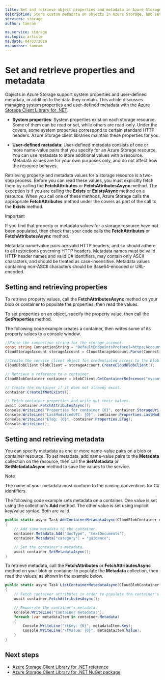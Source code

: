 ```yaml
---
title: Set and retrieve object properties and metadata in Azure Storage | Microsoft Docs
description: Store custom metadata on objects in Azure Storage, and set and retrieve system properties.
services: storage
author: tamram

ms.service: storage
ms.topic: article
ms.date: 04/03/2019
ms.author: tamram
---
```


# Set and retrieve properties and metadata

Objects in Azure Storage support system properties and user-defined metadata, in addition to the data they contain. This article discusses managing system properties and user-defined metadata with the [Azure Storage Client Library for .NET](https://www.nuget.org/packages/WindowsAzure.Storage/).

* **System properties**: System properties exist on each storage resource. Some of them can be read or set, while others are read-only. Under the covers, some system properties correspond to certain standard HTTP headers. Azure Storage client libraries maintain these properties for you.

* **User-defined metadata**: User-defined metadata consists of one or more name-value pairs that you specify for an Azure Storage resource. You can use metadata to store additional values with a resource. Metadata values are for your own purposes only, and do not affect how the resource behaves.

Retrieving property and metadata values for a storage resource is a two-step process. Before you can read these values, you must explicitly fetch them by calling the **FetchAttributes** or **FetchAttributesAsync** method. The exception is if you are calling the **Exists** or **ExistsAsync** method on a resource. When you call one of these methods, Azure Storage calls the appropriate **FetchAttributes** method under the covers as part of the call to the **Exists** method.

> [!IMPORTANT]
> If you find that property or metadata values for a storage resource have not been populated, then check that your code calls the **FetchAttributes** or **FetchAttributesAsync** method.
>
> Metadata name/value pairs are valid HTTP headers, and so should adhere to all restrictions governing HTTP headers. Metadata names must be valid HTTP header names and valid C# identifiers, may contain only ASCII characters, and should be treated as case-insensitive. Metadata values containing non-ASCII characters should be Base64-encoded or URL-encoded.

## Setting and retrieving properties
To retrieve property values, call the **FetchAttributesAsync** method on your blob or container to populate the properties, then read the values.

To set properties on an object, specify the property value, then call the **SetProperties** method.

The following code example creates a container, then writes some of its property values to a console window.

```csharp
//Parse the connection string for the storage account.
const string ConnectionString = "DefaultEndpointsProtocol=https;AccountName=account-name;AccountKey=account-key";
CloudStorageAccount storageAccount = CloudStorageAccount.Parse(ConnectionString);

//Create the service client object for credentialed access to the Blob service.
CloudBlobClient blobClient = storageAccount.CreateCloudBlobClient();

// Retrieve a reference to a container.
CloudBlobContainer container = blobClient.GetContainerReference("mycontainer");

// Create the container if it does not already exist.
container.CreateIfNotExists();

// Fetch container properties and write out their values.
await container.FetchAttributesAsync();
Console.WriteLine("Properties for container {0}", container.StorageUri.PrimaryUri.ToString());
Console.WriteLine("LastModifiedUTC: {0}", container.Properties.LastModified.ToString());
Console.WriteLine("ETag: {0}", container.Properties.ETag);
Console.WriteLine();
```

## Setting and retrieving metadata
You can specify metadata as one or more name-value pairs on a blob or container resource. To set metadata, add name-value pairs to the **Metadata** collection on the resource, then call the **SetMetadata** or **SetMetadataAsync** method to save the values to the service.

> [!NOTE]
> The name of your metadata must conform to the naming conventions for C# identifiers.
>
>

The following code example sets metadata on a container. One value is set using the collection's **Add** method. The other value is set using implicit key/value syntax. Both are valid.

```csharp
public static async Task AddContainerMetadataAsync(CloudBlobContainer container)
{
    // Add some metadata to the container.
    container.Metadata.Add("docType", "textDocuments");
    container.Metadata["category"] = "guidance";

    // Set the container's metadata.
    await container.SetMetadataAsync();
}
```

To retrieve metadata, call the **FetchAttributes** or **FetchAttributesAsync** method on your blob or container to populate the **Metadata** collection, then read the values, as shown in the example below.

```csharp
public static async Task ListContainerMetadataAsync(CloudBlobContainer container)
{
    // Fetch container attributes in order to populate the container's properties and metadata.
    await container.FetchAttributesAsync();

    // Enumerate the container's metadata.
    Console.WriteLine("Container metadata:");
    foreach (var metadataItem in container.Metadata)
    {
        Console.WriteLine("\tKey: {0}", metadataItem.Key);
        Console.WriteLine("\tValue: {0}", metadataItem.Value);
    }
}
```

## Next steps
* [Azure Storage Client Library for .NET reference](/dotnet/api/?term=Microsoft.WindowsAzure.Storage)
* [Azure Storage Client Library for .NET NuGet package](https://www.nuget.org/packages/WindowsAzure.Storage/)

